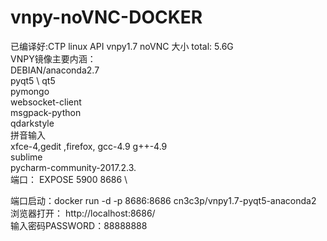 # vnpy-noVNC-DOCKER
已编译好:CTP linux API vnpy1.7 noVNC 大小 total: 5.6G \
VNPY镜像主要内涵：\
DEBIAN/anaconda2.7 \
pyqt5 \ qt5 \
pymongo \
websocket-client \
msgpack-python \
qdarkstyle \
拼音输入 \
xfce-4,gedit ,firefox, gcc-4.9 g++-4.9 \
sublime \
pycharm-community-2017.2.3. \
端口：
EXPOSE 5900 8686 \

端口启动：docker run -d -p 8686:8686 cn3c3p/vnpy1.7-pyqt5-anaconda2 \
浏览器打开：  http://localhost:8686/ \
输入密码PASSWORD：88888888 
